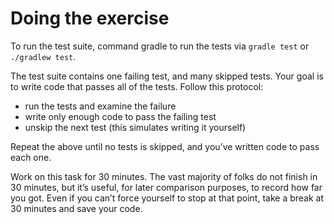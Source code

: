 # Doing the exercise

To run the test suite, command gradle to run the tests via
```gradle test``` or ```./gradlew test```.

The test suite contains one failing test, and many skipped tests. 
Your goal is to write code that passes all of the tests. 
Follow this protocol:

  * run the tests and examine the failure
  * write only enough code to pass the failing test
  * unskip the next test (this simulates writing it yourself)
  
Repeat the above until no tests is skipped, and you’ve written code to pass each one.

Work on this task for 30 minutes. 
The vast majority of folks do not finish in 30 minutes, but it’s useful, for later comparison purposes, to record how far you got. 
Even if you can’t force yourself to stop at that point, take a break at 30 minutes and save your code.
